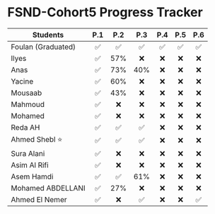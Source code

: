 # FSND-Cohort5 Progress Tracker

| Students           | P.1 | P.2 | P.3 | P.4 | P.5 | P.6 |
| ------------------ |:---:|:---:|:---:|:---:|:---:|:---:|
| Foulan (Graduated) | ✅   | ✅  | ✅ | ✅ | ✅  | ✅   |
| Ilyes              | ✅   | 57% | ❌ | ❌ | ❌  | ❌   |
| Anas               | ✅   | 73% | 40%| ❌ | ❌  | ❌   |
| Yacine             | ✅   | 60%  | ❌ | ❌ | ❌  |  ❌   |
| Mousaab            | ✅   | 43%  | ❌ | ❌ | ❌  |  ❌   |
| Mahmoud            | ✅   | ❌  | ❌ | ❌ | ❌  |   ❌  |
| Mohamed            | ✅   | ❌  | ❌ | ❌ | ❌  |  ❌   |
| Reda AH            | ✅   | ✅ | ✅ | ❌ | ❌  |  ❌   |
| Ahmed Shebl   ⭐️   | ✅   | ✅  | ✅ | ❌ | ❌  |   ❌  |
| Sura Alani         | ✅   | ❌  | ❌ | ❌ | ❌  |   ❌  |
| Asim Al Rifi       | ✅   | ❌  | ❌ | ❌ | ❌  |   ❌  |
| Asem Hamdi         | ✅   | ✅  | 61% | ❌ | ❌  |   ❌  |
| Mohamed ABDELLANI  | ✅   | 27%  | ❌ | ❌ | ❌  |   ❌  |
| Ahmed El Nemer     | ✅   | ❌  | ✅  | ❌ | ❌  |   ✅  |
